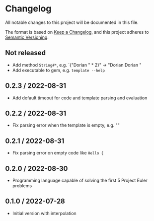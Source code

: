 # Changelog

All notable changes to this project will be documented in this file.

The format is based on [Keep a Changelog](https://keepachangelog.com/en/1.0.0/),
and this project adheres to [Semantic Versioning](https://semver.org/spec/v2.0.0.html).

## Not released

- Add method `String#*`, e.g. `{"Dorian " \* 2}" -> "Dorian Dorian "
- Add executable to gem, e.g. `template --help`

## 0.2.3 / 2022-08-31

- Add default timeout for code and template parsing and evaluation

## 0.2.2 / 2022-08-31

- Fix parsing error when the template is empty, e.g. ""

## 0.2.1 / 2022-08-31

- Fix parsing error on empty code like `Hello {`

## 0.2.0 / 2022-08-30

- Programming language capable of solving the first 5 Project Euler problems

## 0.1.0 / 2022-07-28

- Initial version with interpolation
